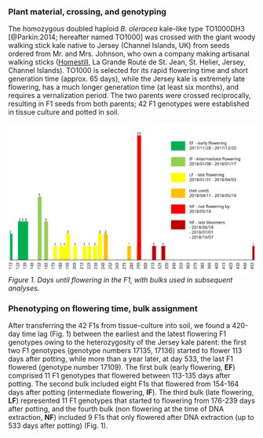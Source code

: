 ### Plant material, crossing, and genotyping

The homozygous doubled haploid _B. oleracea_ kale-like type TO1000DH3 [@Parkin:2014; hereafter named TO1000] was 
crossed with the giant woody walking stick kale native to Jersey (Channel Islands, UK) from seeds ordered from Mr. and 
Mrs. Johnson, who own a company making artisanal walking sticks ([Homestill](http://homestill.co.uk/cabbage.html), La 
Grande Route de St. Jean, St. Helier, Jersey, Channel Islands). TO1000 is selected for its rapid flowering time and 
short generation time (approx. 65 days), while the Jersey kale is extremely late flowering, has a much longer generation 
time (at least six months), and requires a vernalization period. The two parents were crossed reciprocally, resulting in 
F1 seeds from both parents; 42 F1 genotypes were established in tissue culture and potted in soil.

![](images/histogram_flowering_time_Brassica_F1.svg)
_Figure 1. Days until flowering in the F1, with bulks used in subsequent analyses._

### Phenotyping on flowering time, bulk assignment

After transferring the 42 F1s from tissue-culture into soil, we found a 420-day time lag (Fig. 1) between the earliest 
and the latest flowering F1 genotypes owing to the heterozygosity of the Jersey kale parent: the first two F1 genotypes 
(genotype numbers 17135, 17136) started to flower 113 days after potting, while more than a year later, at day 533, the 
last F1 flowered (genotype number 17109). The first bulk (early flowering, **EF**) comprised 11 F1 genotypes that 
flowered between 113-135 days after potting. The second bulk included eight F1s that flowered from 154-164 days after 
potting (intermediate flowering, **IF**). The third bulk (late flowering, **LF**) represented 11 F1 genotypes that 
started to flowering from 176-239 days after potting, and the fourth bulk (non flowering at the time of DNA extraction, 
**NF**) included 9 F1s that only flowered after DNA extraction (up to 533 days after potting) (Fig. 1).